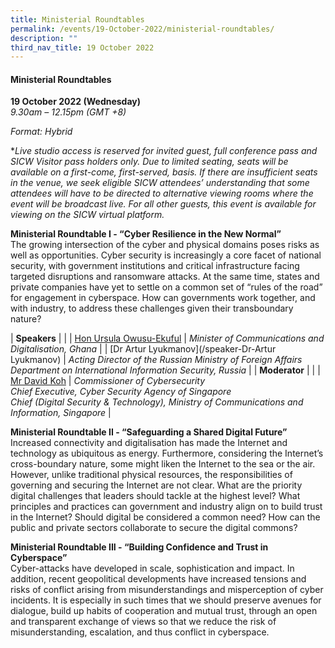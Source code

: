 ```yaml
---
title: Ministerial Roundtables
permalink: /events/19-October-2022/ministerial-roundtables/
description: ""
third_nav_title: 19 October 2022
---
```

#### **Ministerial Roundtables**
 
**19 October 2022 (Wednesday)**  
*9.30am – 12.15pm (GMT +8)*

*Format: Hybrid*

**Live studio access is reserved for invited guest, full conference pass and SICW Visitor pass holders only. Due to limited seating, seats will be available on a first-come, first-served, basis. If there are insufficient seats in the venue, we seek eligible SICW attendees’ understanding that some attendees will have to be directed to alternative viewing rooms where the event will be broadcast live. For all other guests, this event is available for viewing on the SICW virtual platform.*

**Ministerial Roundtable I - “Cyber Resilience in the New Normal”** 
<br>The growing intersection of the cyber and physical domains poses risks as well as opportunities. Cyber security is increasingly a core facet of national security, with government institutions and critical infrastructure facing targeted disruptions and ransomware attacks. At the same time, states and private companies have yet to settle on a common set of “rules of the road” for engagement in cyberspace. How can governments work together, and with industry, to address these challenges given their transboundary nature?

| **Speakers**    |                                                              |
| [Hon Ursula Owusu-Ekuful](/speaker-Ursula-Owusu-Ekuful)  | *Minister of Communications and Digitalisation, Ghana*                  |
| [Dr Artur Lyukmanov](/speaker-Dr-Artur Lyukmanov)  | *Acting Director of the Russian Ministry of Foreign Affairs Department on International Information Security, Russia*                  |
| **Moderator**    |                                                              |
| [Mr David Koh](/moderator-david-koh)  | *Commissioner of Cybersecurity <br>Chief Executive, Cyber Security Agency of Singapore <br>Chief (Digital Security & Technology), Ministry of Communications and Information, Singapore*                  |

**Ministerial Roundtable II - “Safeguarding a Shared Digital Future”** 
<br>Increased connectivity and digitalisation has made the Internet and technology as ubiquitous as energy. Furthermore, considering the Internet’s cross-boundary nature, some might liken the Internet to the sea or the air. However, unlike traditional physical resources, the responsibilities of governing and securing the Internet are not clear. What are the priority digital challenges that leaders should tackle at the highest level? What principles and practices can government and industry align on to build trust in the Internet? Should digital be considered a common need? How can the public and private sectors collaborate to secure the digital commons?

**Ministerial Roundtable III - “Building Confidence and Trust in Cyberspace”**
<br>Cyber-attacks have developed in scale, sophistication and impact. In addition, recent geopolitical developments have increased tensions and risks of conflict arising from misunderstandings and misperception of cyber incidents. It is especially in such times that we should preserve avenues for dialogue, build up habits of cooperation and mutual trust, through an open and transparent exchange of views so that we reduce the risk of misunderstanding, escalation, and thus conflict in cyberspace.